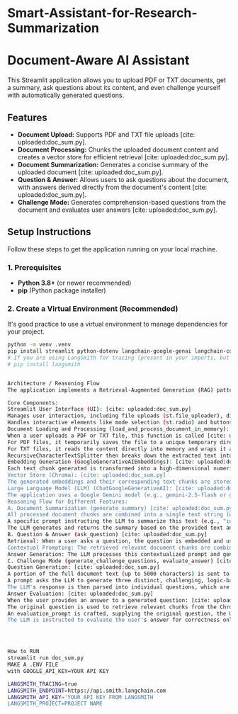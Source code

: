 # Smart-Assistant-for-Research-Summarization
# Document-Aware AI Assistant

This Streamlit application allows you to upload PDF or TXT documents, get a summary, ask questions about its content, and even challenge yourself with automatically generated questions.

## Features

* **Document Upload:** Supports PDF and TXT file uploads [cite: uploaded:doc_sum.py].
* **Document Processing:** Chunks the uploaded document content and creates a vector store for efficient retrieval [cite: uploaded:doc_sum.py].
* **Document Summarization:** Generates a concise summary of the uploaded document [cite: uploaded:doc_sum.py].
* **Question & Answer:** Allows users to ask questions about the document, with answers derived directly from the document's content [cite: uploaded:doc_sum.py].
* **Challenge Mode:** Generates comprehension-based questions from the document and evaluates user answers [cite: uploaded:doc_sum.py].

## Setup Instructions

Follow these steps to get the application running on your local machine.

### 1. Prerequisites

* **Python 3.8+** (or newer recommended)
* **pip** (Python package installer)

### 2. Create a Virtual Environment (Recommended)

It's good practice to use a virtual environment to manage dependencies for your project.

```bash
python -m venv .venv
pip install streamlit python-dotenv langchain-google-genai langchain-community chromadb pypdf tiktoken
# If you are using LangSmith for tracing (present in your imports, but optional for basic functionality):
# pip install langsmith


Architecture / Reasoning Flow
The application implements a Retrieval-Augmented Generation (RAG) pattern to provide answers and insights based on the content of uploaded documents.

Core Components:
Streamlit User Interface (UI): [cite: uploaded:doc_sum.py]
Manages user interaction, including file uploads (st.file_uploader), displaying document summaries and answers (st.info, st.markdown), and accepting user questions (st.text_input) [cite: uploaded:doc_sum.py].
Handles interactive elements like mode selection (st.radio) and buttons (st.button) [cite: uploaded:doc_sum.py].
Document Loading and Processing (load_and_process_document_in_memory): [cite: uploaded:doc_sum.py]
When a user uploads a PDF or TXT file, this function is called [cite: uploaded:doc_sum.py].
For PDF files, it temporarily saves the file to a unique temporary directory, uses PyPDFLoader to extract text, and then deletes the temporary files [cite: uploaded:doc_sum.py].
For TXT files, it reads the content directly into memory and wraps it as a LangChain Document [cite: uploaded:doc_sum.py].
RecursiveCharacterTextSplitter then breaks down the extracted text into smaller, overlapping chunks (e.g., 1000 characters with 200 character overlap) [cite: uploaded:doc_sum.py]. This helps manage context window limits of the LLM and improves retrieval accuracy.
Embedding Generation (GoogleGenerativeAIEmbeddings): [cite: uploaded:doc_sum.py]
Each text chunk generated is transformed into a high-dimensional numerical vector (an "embedding") using Google's embedding-001 model [cite: uploaded:doc_sum.py]. These embeddings capture the semantic meaning of the text.
Vector Store (Chroma): [cite: uploaded:doc_sum.py]
The generated embeddings and their corresponding text chunks are stored in a Chroma vector database [cite: uploaded:doc_sum.py]. Chroma indexes these embeddings, enabling quick and efficient similarity searches.
Large Language Model (LLM) (ChatGoogleGenerativeAI): [cite: uploaded:doc_sum.py]
The application uses a Google Gemini model (e.g., gemini-2.5-flash or gemini-pro) for all text generation tasks, including summarization, answering questions, generating challenge questions, and evaluating answers [cite: uploaded:doc_sum.py].
Reasoning Flow for Different Features:
A. Document Summarization (generate_summary) [cite: uploaded:doc_sum.py]
All processed document chunks are combined into a single text string (with a length limit of 5000 characters to fit the LLM's context window). [cite: uploaded:doc_sum.py]
A specific prompt instructing the LLM to summarize this text (e.g., "in no more than 150 words, focusing on key themes and information") is sent to the LLM. [cite: uploaded:doc_sum.py]
The LLM generates and returns the summary based on the provided text and prompt. [cite: uploaded:doc_sum.py]
B. Question & Answer (ask_question) [cite: uploaded:doc_sum.py]
Retrieval: When a user asks a question, the question is embedded and used to search the Chroma vector store (vector_store.as_retriever().invoke(query)). [cite: uploaded:doc_sum.py] This step retrieves the document chunks most semantically similar to the user's question. [cite: uploaded:doc_sum.py]
Contextual Prompting: The retrieved relevant document chunks are combined to form a Document Context. [cite: uploaded:doc_sum.py] A prompt is then constructed, providing this Document Context and the user's Question to the LLM. [cite: uploaded:doc_sum.py] The prompt instructs the LLM to answer only based on the provided context and to avoid using outside knowledge. [cite: uploaded:doc_sum.py]
Answer Generation: The LLM processes this contextualized prompt and generates the answer. [cite: uploaded:doc_sum.py]
C. Challenge Mode (generate_challenge_questions, evaluate_answer) [cite: uploaded:doc_sum.py]
Question Generation: [cite: uploaded:doc_sum.py]
A portion of the full document text (up to 5000 characters) is sent to the LLM. [cite: uploaded:doc_sum.py]
A prompt asks the LLM to generate three distinct, challenging, logic-based or comprehension-focused questions that can be answered solely from the document's content, formatted as a numbered list. [cite: uploaded:doc_sum.py]
The LLM's response is then parsed into individual questions, which are displayed to the user. [cite: uploaded:doc_sum.py]
Answer Evaluation: [cite: uploaded:doc_sum.py]
When the user provides an answer to a generated question: [cite: uploaded:doc_sum.py]
The original question is used to retrieve relevant chunks from the Chroma vector store. [cite: uploaded:doc_sum.py]
An evaluation_prompt is crafted, supplying the original question, the User's Answer, and the Document Context (retrieved chunks) to the LLM. [cite: uploaded:doc_sum.py]
The LLM is instructed to evaluate the user's answer for correctness only based on the provided context, providing feedback and justification. [cite: uploaded:doc_sum.py]




How to RUN
streamlit run doc_sum.py
MAKE A .ENV FILE 
with GOOGLE_API_KEY=YOUR API KEY

LANGSMITH_TRACING=true
LANGSMITH_ENDPOINT=https://api.smith.langchain.com
LANGSMITH_API_KEY='YOUR API KEY FROM LANGSMITH
LANGSMITH_PROJECT=PROJECT NAME 
